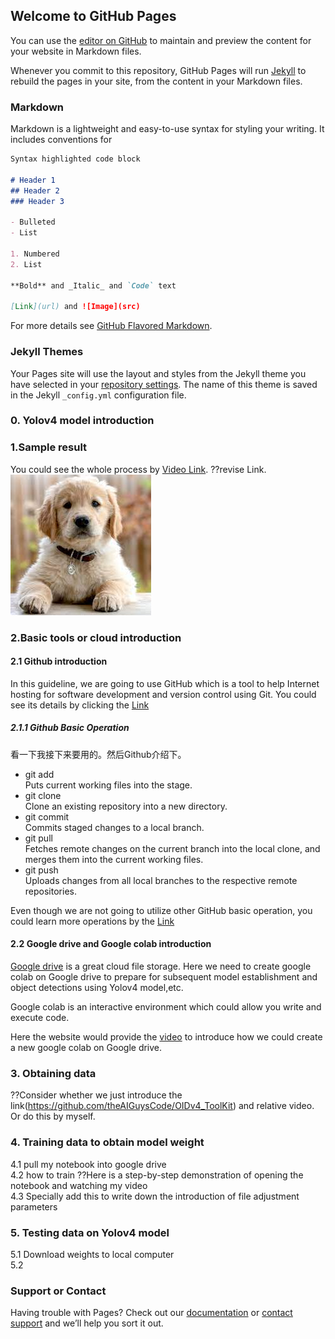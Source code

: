 ## Welcome to GitHub Pages

You can use the [editor on GitHub](https://github.com/qianyisun/Yolov4_guideline.GitHub.io/edit/gh-pages/index.md) to maintain and preview the content for your website in Markdown files.

Whenever you commit to this repository, GitHub Pages will run [Jekyll](https://jekyllrb.com/) to rebuild the pages in your site, from the content in your Markdown files.

### Markdown

Markdown is a lightweight and easy-to-use syntax for styling your writing. It includes conventions for

```markdown
Syntax highlighted code block

# Header 1
## Header 2
### Header 3

- Bulleted
- List

1. Numbered
2. List

**Bold** and _Italic_ and `Code` text

[Link](url) and ![Image](src)
```

For more details see [GitHub Flavored Markdown](https://guides.github.com/features/mastering-markdown/).

### Jekyll Themes

Your Pages site will use the layout and styles from the Jekyll theme you have selected in your [repository settings](https://github.com/qianyisun/Yolov4_guideline.GitHub.io/settings). The name of this theme is saved in the Jekyll `_config.yml` configuration file.

### 0. Yolov4 model introduction

### 1.Sample result

You could see the whole process by [Video Link](https://guides.github.com/features/mastering-markdown/). ??revise Link.<br>
![Image](image/dog.jpg)<br>

### 2.Basic tools or cloud introduction
#### 2.1 Github introduction
In this guideline, we are going to use GitHub which is a tool to help Internet hosting for software development and version control using Git. You could
see its details by clicking the [Link](https://en.wikipedia.org/wiki/GitHub)
##### 2.1.1 Github Basic Operation
看一下我接下来要用的。然后Github介绍下。
* git add<br>
Puts current working files into the stage.<br>
* git clone<br>
Clone an existing repository into a new directory. <br>
* git commit<br>
Commits staged changes to a local branch.<br>
* git pull<br>
Fetches remote changes on the current branch into the local clone, and merges them into the current working files.<br>
* git push<br>
Uploads changes from all local branches to the respective remote repositories.<br>

Even though we are not going to utilize other GitHub basic operation, you could learn more operations by the [Link](https://confluence.lsstcorp.org/display/LDMDG/Basic+Git+Operations)<br>

#### 2.2 Google drive and Google colab introduction
[Google drive](https://en.wikipedia.org/wiki/Google_Drive) is a great cloud file storage. Here we need to create google colab on Google drive to prepare for subsequent model establishment and object detections using Yolov4 model,etc.<br>

Google colab is an interactive environment which could allow you write and execute code.<br>

Here the website would provide the [video](https://www.youtube.com/watch?v=xoo4mTujM1U) to introduce how we could create a new google colab on Google drive.<br>


### 3. Obtaining data
??Consider whether we just introduce the link(https://github.com/theAIGuysCode/OIDv4_ToolKit) and relative video. Or do this by myself.<br>

### 4. Training data to obtain model weight
4.1 pull my notebook into google drive<br>
4.2 how to train ??Here is a step-by-step demonstration of opening the notebook and watching my video<br>
4.3 Specially add this to write down the introduction of file adjustment parameters<br>

### 5. Testing data on Yolov4 model
5.1 Download weights to local computer<br>
5.2 












### Support or Contact

Having trouble with Pages? Check out our [documentation](https://docs.github.com/categories/github-pages-basics/) or [contact support](https://support.github.com/contact) and we’ll help you sort it out.
